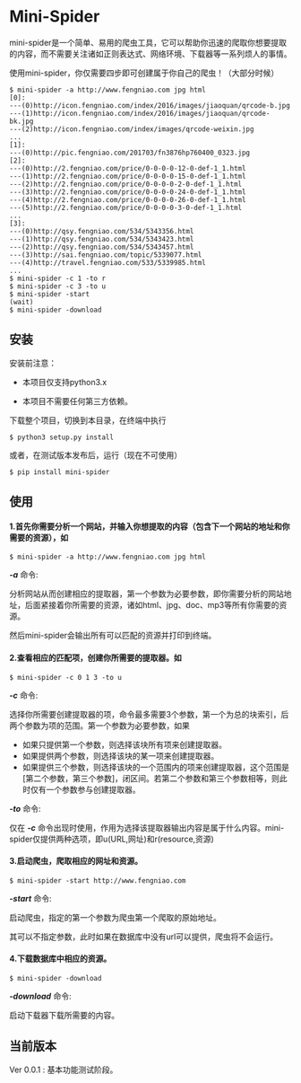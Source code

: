 # Mini-Spider
mini-spider是一个简单、易用的爬虫工具，它可以帮助你迅速的爬取你想要提取的内容，而不需要关注诸如正则表达式、网络环境、下载器等一系列烦人的事情。

使用mini-spider，你仅需要四步即可创建属于你自己的爬虫！（大部分时候）

```console
$ mini-spider -a http://www.fengniao.com jpg html
[0]:
---(0)http://icon.fengniao.com/index/2016/images/jiaoquan/qrcode-b.jpg
---(1)http://icon.fengniao.com/index/2016/images/jiaoquan/qrcode-bk.jpg
---(2)http://icon.fengniao.com/index/images/qrcode-weixin.jpg
...
[1]:
---(0)http://pic.fengniao.com/201703/fn3876hp760400_0323.jpg
[2]:
---(0)http://2.fengniao.com/price/0-0-0-0-12-0-def-1_1.html
---(1)http://2.fengniao.com/price/0-0-0-0-15-0-def-1_1.html
---(2)http://2.fengniao.com/price/0-0-0-0-2-0-def-1_1.html
---(3)http://2.fengniao.com/price/0-0-0-0-24-0-def-1_1.html
---(4)http://2.fengniao.com/price/0-0-0-0-26-0-def-1_1.html
---(5)http://2.fengniao.com/price/0-0-0-0-3-0-def-1_1.html
...
[3]:
---(0)http://qsy.fengniao.com/534/5343356.html
---(1)http://qsy.fengniao.com/534/5343423.html
---(2)http://qsy.fengniao.com/534/5343457.html
---(3)http://sai.fengniao.com/topic/5339077.html
---(4)http://travel.fengniao.com/533/5339985.html
...
$ mini-spider -c 1 -to r
$ mini-spider -c 3 -to u
$ mini-spider -start
(wait)
$ mini-spider -download
```

## 安装

安装前注意：

- 本项目仅支持python3.x


- 本项目不需要任何第三方依赖。

 下载整个项目，切换到本目录，在终端中执行

```console
$ python3 setup.py install
```

或者，在测试版本发布后，运行（现在不可使用）

```console
$ pip install mini-spider
```

## 使用

#### **1.首先你需要分析一个网站，并输入你想提取的内容（包含下一个网站的地址和你需要的资源），如**

```
$ mini-spider -a http://www.fengniao.com jpg html
```

***-a*** 命令:

分析网站从而创建相应的提取器，第一个参数为必要参数，即你需要分析的网站地址，后面紧接着你所需要的资源，诸如html、jpg、doc、mp3等所有你需要的资源。

然后mini-spider会输出所有可以匹配的资源并打印到终端。

#### **2.查看相应的匹配项，创建你所需要的提取器。如**

```console
$ mini-spider -c 0 1 3 -to u
```

 ***-c*** 命令:

选择你所需要创建提取器的项，命令最多需要3个参数，第一个为总的块索引，后两个参数为项的范围。第一个参数为必要参数，如果

- 如果只提供第一个参数，则选择该块所有项来创建提取器。
- 如果提供两个参数，则选择该块的某一项来创建提取器。
- 如果提供三个参数，则选择该块的一个范围内的项来创建提取器，这个范围是[第二个参数，第三个参数]，闭区间。若第二个参数和第三个参数相等，则此时仅有一个参数参与创建提取器。

***-to*** 命令:

仅在 ***-c*** 命令出现时使用，作用为选择该提取器输出内容是属于什么内容。mini-spider仅提供两种选项，即u(URL,网址)和r(resource,资源)

#### **3.启动爬虫，爬取相应的网址和资源。**

```console
$ mini-spider -start http://www.fengniao.com
```

***-start*** 命令:

启动爬虫，指定的第一个参数为爬虫第一个爬取的原始地址。

其可以不指定参数，此时如果在数据库中没有url可以提供，爬虫将不会运行。

#### **4.下载数据库中相应的资源。**

```console
$ mini-spider -download
```

***-download*** 命令:

启动下载器下载所需要的内容。

## 当前版本

Ver 0.0.1 : 基本功能测试阶段。

